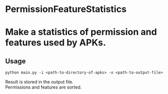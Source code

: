PermissionFeatureStatistics
=========
Make a statistics of permission and features used by APKs.
====================================================


Usage
-----------
```
python main.py -i <path-to-directory-of-apks> -o <path-to-output-file>
```


Result is stored in the output file.  
Permissions and features are sorted.
